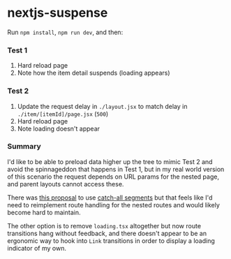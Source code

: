 # nextjs-suspense

Run `npm install`, `npm run dev`, and then:

### Test 1

1. Hard reload page
1. Note how the item detail suspends (loading appears)

### Test 2

1. Update the request delay in `./layout.jsx` to match delay in `./item/[itemId]/page.jsx` (`500`)
1. Hard reload page
1. Note loading doesn't appear

### Summary

I'd like to be able to preload data higher up the tree to mimic Test 2 and avoid the spinnageddon that happens in Test 1, but in my real world version of this scenario the request depends on URL params for the nested page, and parent layouts cannot access these.

There was [this proposal](https://x.com/fredkisss/status/1784171488146338000) to use [catch-all segments](https://nextjs.org/docs/app/building-your-application/routing/dynamic-routes#catch-all-segments) but that feels like I'd need to reimplement route handling for the nested routes and would likely become hard to maintain.

The other option is to remove `loading.tsx` altogether but now route transitions hang without feedback, and there doesn't appear to be an ergonomic way to hook into `Link` transitions in order to display a loading indicator of my own.
